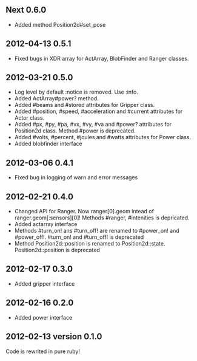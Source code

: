 ## Next 0.6.0

* Added method Position2d#set_pose

## 2012-04-13 0.5.1

* Fixed bugs in XDR array for ActArray, BlobFinder and Ranger classes.

## 2012-03-21 0.5.0

* Log level by default :notice is removed. Use :info. 
* Added ActArray#power? method.
* Added #beams and #stored attributes for Gripper class.
* Added #position, #speed, #acceleration and #current attributes for Actor class.
* Added #px, #py, #pa, #vx, #vy, #va and #power? attributes for Position2d class. Method #power is deprecated.
* Added #volts, #percent, #joules and #watts attributes for Power class.
* Added blobfinder interface

## 2012-03-06 0.4.1

* Fixed bug in logging of warn and error messages

## 2012-02-21 0.4.0

* Changed API for Ranger. Now ranger[0].geom intead of ranger.geom[:sensors][0]! Methods #ranger, #intenities is depricated.
* Added actarray interface
* Methods #turn_on! ans #turn_off! are renamed to #power_on! and #power_off!. #turn_on! and #turn_off! is deprecated
* Method Position2d::position is renamed to Position2d::state. Position2d::position is deprecated

## 2012-02-17 0.3.0

* Added gripper interface

## 2012-02-16 0.2.0

* Added power interface

## 2012-02-13 version 0.1.0

Code is rewrited in pure ruby! 
